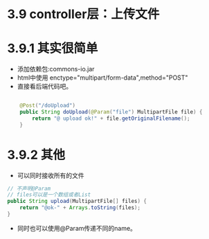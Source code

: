 3.9  controller层：上传文件
===========================

3.9.1 其实很简单
================
* 添加依赖包:commons-io.jar
* html中使用 enctype="multipart/form-data",method="POST" 
* 直接看后端代码吧。

~~~~~java

    @Post("/doUpload")
    public String doUpload(@Param("file") MultipartFile file) {
        return "@ upload ok!" + file.getOriginalFilename();
    }

~~~~~

3.9.2 其他
==========

* 可以同时接收所有的文件

~~~~~java
// 不声明@Param
// files可以是一个数组或者List
public String upload(MultipartFile[] files) {
    return "@ok-" + Arrays.toString(files);
}
~~~~~

* 同时也可以使用@Param传递不同的name。
